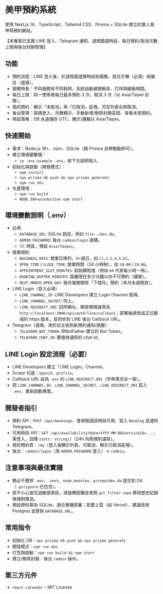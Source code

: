 # 美甲預約系統

使用 Next.js 14、TypeScript、Tailwind CSS、Prisma + SQLite 建立的單人美甲師預約網站。

【本專案已支援 LINE 登入、Telegram 通知、週視圖選時段、每日預約/取消次數上限與後台封鎖管理】

## 功能
- 預約流程：LINE 登入後，於週視圖選擇時段和服務，提交手機（必填）與備註（選填）。
- 服務時長：不同服務有不同耗時，系統自動避開衝突、打烊與緩衝時間。
- 每日上限：同一使用者每日最多預約 3 次、取消 3 次（以 Asia/Taipei 計算）。
- 我的預約：顯示「未取消」與「已取消」區塊，可在列表右側取消。
- 後台管理：密碼登入、月曆顯示、手動新增/刪除封鎖區間、查看未來預約。
- 時區策略：DB 永遠儲存 UTC，顯示/邏輯以 Asia/Taipei。

## 快速開始
- 需求：Node.js 18+、npm、SQLite（隨 Prisma 自帶驅動即可）。
- 建立環境變數檔：
  - `cp .env.example .env`，依下方說明填入.
- 初始化與啟動（開發模式）：
  - `npm install`
  - `npx prisma db push && npx prisma generate`
  - `npm run dev`
- 生產環境：
  - `npm run build`
  - `NODE_ENV=production npm start`

## 環境變數說明（.env）
- 必填
  - `DATABASE_URL`: SQLite 路徑，例如 `file:./dev.db`。
  - `ADMIN_PASSWORD`: 後台 `/admin/login` 密碼。
  - `TZ`: 時區，預設 `Asia/Taipei`。
- 營業規則
  - `BUSINESS_DAYS`: 營業日陣列，`0`=週日，如 `[1,2,3,4,5,6]`。
  - `OPEN_TIME` / `CLOSE_TIME`: 營業時間（24 小時制），如 `10:00` / `19:00`。
  - `APPOINTMENT_SLOT_MINUTES`: 起始顆粒度（例如 `60` 代表每小時一格）。
  - `BOOKING_BUFFER_MINUTES`: 距離現在多少分鐘以內不可預約（緩衝）。
  - `NEXT_MONTH_OPEN_DAY`: 每月幾號開放「下個月」預約（本月永遠開放）。
- LINE Login（登入必填）
  - `LINE_CHANNEL_ID`: LINE Developers 建立 Login Channel 取得。
  - `LINE_CHANNEL_SECRET`: 同上。
  - `LINE_REDIRECT_URI`: 回呼網址，開發環境通常為 `http://localhost:3000/api/auth/line/callback`；部署後請改成正式網域的 https 版本，並同步到 LINE 後台 Callback URL。
- Telegram（選填，用於店主收到新預約通知/摘要）
  - `TELEGRAM_BOT_TOKEN`: @BotFather 建立的 Bot Token。
  - `TELEGRAM_CHAT_ID`: 要接收通知的 chat id。

## LINE Login 設定流程（必要）
- LINE Developers 建立「LINE Login」Channel。
- Scope 勾選：`openid`、`profile`。
- Callback URL 設為 `.env` 的 `LINE_REDIRECT_URI`（字串需完全一致）。
- 把 `LINE_CHANNEL_ID`、`LINE_CHANNEL_SECRET`、`LINE_REDIRECT_URI` 寫入 `.env`，重新啟動專案。

## 開發者指引
- 預約 API：`POST /api/bookings`，會再驗證該時段可用、寫入 `Booking` 並通知 Telegram。
- 可用時段 API：`GET /api/availability?date=YYYY-MM-DD&serviceId=...`，需登入，回傳 `slots: string[]`（24h 內照規則濾除）。
- 我的預約頁：`/my`（登入後顯示列表，可取消、顯示已取消區塊）。
- 後台：`/admin/login`（用 `ADMIN_PASSWORD` 登入）→ `/admin`。

## 注意事項與最佳實踐
- 務必不要把 `.env`、`.next`、`node_modules`、`prisma/dev.db` 提交到 Git（`.gitignore` 已包含）。
- 若不小心提交過敏感資訊，請旋轉密鑰並使用 `git filter-repo` 移除歷史紀錄後強制推送。
- 預設資料庫為 SQLite，適合單機部署；若要上雲（如 Vercel），建議改用 Postgres 並更新 `DATABASE_URL`。

## 常用指令
- 初始化 DB：`npx prisma db push && npx prisma generate`
- 開發模式：`npm run dev`
- 打包與啟動：`npm run build && npm start`
- 建立/刪除封鎖：後台 `/admin` 操作。

## 第三方元件
- `react-calendar` – MIT License
